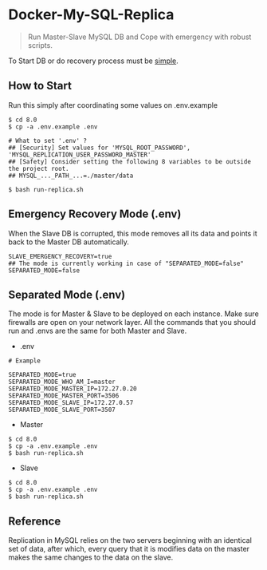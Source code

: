 # Docker-My-SQL-Replica

> Run Master-Slave MySQL DB and Cope with emergency with robust scripts.  

To Start DB or do recovery process must be [simple](https://github.com/Andrew-Kang-G/my-sql-replica).

## How to Start

Run this simply after coordinating some values on .env.example

```
$ cd 8.0
$ cp -a .env.example .env

# What to set '.env' ?
## [Security] Set values for 'MYSQL_ROOT_PASSWORD', 'MYSQL_REPLICATION_USER_PASSWORD_MASTER'
## [Safety] Consider setting the following 8 variables to be outside the project root.
## MYSQL_..._PATH_...=./master/data

$ bash run-replica.sh
```

## Emergency Recovery Mode (.env)

When the Slave DB is corrupted, this mode removes all its data and points it back to the Master DB automatically.

```
SLAVE_EMERGENCY_RECOVERY=true
## The mode is currently working in case of "SEPARATED_MODE=false"
SEPARATED_MODE=false
```

## Separated Mode (.env)

The mode is for Master & Slave to be deployed on each instance. Make sure firewalls are open on your network layer. All the commands that you should run and .envs are the same for both Master and Slave.

- .env
```
# Example

SEPARATED_MODE=true
SEPARATED_MODE_WHO_AM_I=master
SEPARATED_MODE_MASTER_IP=172.27.0.20
SEPARATED_MODE_MASTER_PORT=3506
SEPARATED_MODE_SLAVE_IP=172.27.0.57
SEPARATED_MODE_SLAVE_PORT=3507
```

- Master
```
$ cd 8.0
$ cp -a .env.example .env
$ bash run-replica.sh
```

- Slave
```
$ cd 8.0
$ cp -a .env.example .env
$ bash run-replica.sh
```

## Reference 
Replication in MySQL relies on the two servers beginning with an identical set of data, after which, every query that it is modifies data on the master makes the same changes to the data on the slave.